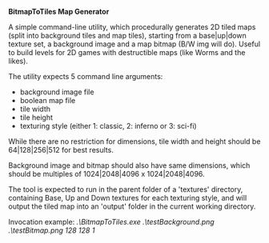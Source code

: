 **BitmapToTiles Map Generator**

A simple command-line utility, which procedurally generates 2D tiled maps (split into background tiles and map tiles), starting from a base|up|down texture set, a background image and a map bitmap (B/W img will do).
Useful to build levels for 2D games with destructible maps (like Worms and the likes).

The utility expects 5 command line arguments:
- background image file
- boolean map file
- tile width
- tile height
- texturing style (either 1: classic, 2: inferno or 3: sci-fi)


While there are no restriction for dimensions, tile width and height should be 64|128|256|512 for best results.
 
Background image and bitmap should also have same dimensions, which should be multiples of 1024|2048|4096 x 1024|2048|4096.
 
The tool is expected to run in the parent folder of a 'textures' directory, containing Base, Up and Down textures for each texturing style, and will output the tiled map into an 'output' folder in the current working directory.
 
 
Invocation example: _.\BitmapToTiles.exe .\testBackground.png .\testBitmap.png 128 128 1_
